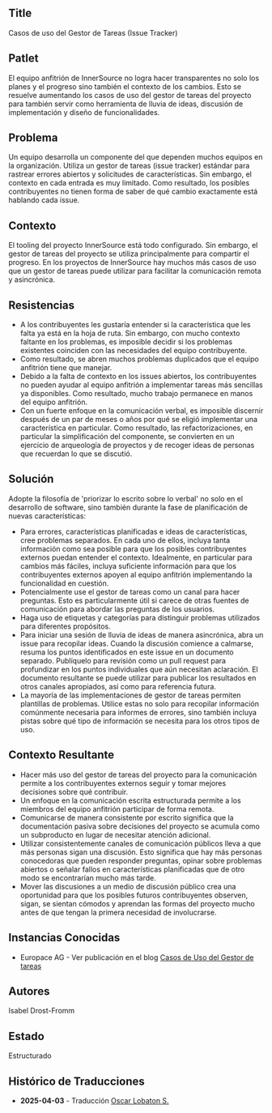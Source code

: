 ## Title

Casos de uso del Gestor de Tareas (Issue Tracker)

## Patlet

El equipo anfitrión de InnerSource no logra hacer transparentes no solo los planes y el progreso sino también el contexto de los cambios. Esto se resuelve aumentando los casos de uso del gestor de tareas del proyecto para también servir como herramienta de lluvia de ideas, discusión de implementación y diseño de funcionalidades.

## Problema

Un equipo desarrolla un componente del que dependen muchos equipos en la organización. Utiliza un gestor de tareas (issue tracker) estándar para rastrear errores abiertos y solicitudes de características. Sin embargo, el contexto en cada entrada es muy limitado. Como resultado, los posibles contribuyentes no tienen forma de saber de qué cambio exactamente está hablando cada issue.

## Contexto

El tooling del proyecto InnerSource está todo configurado. Sin embargo, el gestor de tareas del proyecto se utiliza principalmente para compartir el progreso. En los proyectos de InnerSource hay muchos más casos de uso que un gestor de tareas puede utilizar para facilitar la comunicación remota y asincrónica.

## Resistencias

- A los contribuyentes les gustaría entender si la característica que les falta ya está en la hoja de ruta. Sin embargo, con mucho contexto faltante en los problemas, es imposible decidir si los problemas existentes coinciden con las necesidades del equipo contribuyente.
- Como resultado, se abren muchos problemas duplicados que el equipo anfitrión tiene que manejar.
- Debido a la falta de contexto en los issues abiertos, los contribuyentes no pueden ayudar al equipo anfitrión a implementar tareas más sencillas ya disponibles. Como resultado, mucho trabajo permanece en manos del equipo anfitrión.
- Con un fuerte enfoque en la comunicación verbal, es imposible discernir después de un par de meses o años por qué se eligió implementar una característica en particular. Como resultado, las refactorizaciones, en particular la simplificación del componente, se convierten en un ejercicio de arqueología de proyectos y de recoger ideas de personas que recuerdan lo que se discutió.

## Solución

Adopte la filosofía de 'priorizar lo escrito sobre lo verbal' no solo en el desarrollo de software, sino también durante la fase de planificación de nuevas características:

- Para errores, características planificadas e ideas de características, cree problemas separados. En cada uno de ellos, incluya tanta información como sea posible para que los posibles contribuyentes externos puedan entender el contexto. Idealmente, en particular para cambios más fáciles, incluya suficiente información para que los contribuyentes externos apoyen al equipo anfitrión implementando la funcionalidad en cuestión.
- Potencialmente use el gestor de tareas como un canal para hacer preguntas. Esto es particularmente útil si carece de otras fuentes de comunicación para abordar las preguntas de los usuarios.
- Haga uso de etiquetas y categorías para distinguir problemas utilizados para diferentes propósitos.
- Para iniciar una sesión de lluvia de ideas de manera asincrónica, abra un issue para recopilar ideas. Cuando la discusión comience a calmarse, resuma los puntos identificados en este issue en un documento separado. Publíquelo para revisión como un pull request para profundizar en los puntos individuales que aún necesitan aclaración. El documento resultante se puede utilizar para publicar los resultados en otros canales apropiados, así como para referencia futura.
- La mayoría de las implementaciones de gestor de tareas permiten plantillas de problemas. Utilice estas no solo para recopilar información comúnmente necesaria para informes de errores, sino también incluya pistas sobre qué tipo de información se necesita para los otros tipos de uso.

## Contexto Resultante

- Hacer más uso del gestor de tareas del proyecto para la comunicación permite a los contribuyentes externos seguir y tomar mejores decisiones sobre qué contribuir.
- Un enfoque en la comunicación escrita estructurada permite a los miembros del equipo anfitrión participar de forma remota.
- Comunicarse de manera consistente por escrito significa que la documentación pasiva sobre decisiones del proyecto se acumula como un subproducto en lugar de necesitar atención adicional.
- Utilizar consistentemente canales de comunicación públicos lleva a que más personas sigan una discusión. Esto significa que hay más personas conocedoras que pueden responder preguntas, opinar sobre problemas abiertos o señalar fallos en características planificadas que de otro modo se encontrarían mucho más tarde.
- Mover las discusiones a un medio de discusión público crea una oportunidad para que los posibles futuros contribuyentes observen, sigan, se sientan cómodos y aprendan las formas del proyecto mucho antes de que tengan la primera necesidad de involucrarse.

## Instancias Conocidas

* Europace AG - Ver publicación en el blog [Casos de Uso del Gestor de tareas](https://tech.europace.de/post/using-issues-for-asking-questions-and-tracking-work/)

## Autores

Isabel Drost-Fromm

## Estado

Estructurado

## Histórico de Traducciones

- **2025-04-03** - Traducción [Oscar Lobaton S.](https://github.com/ovas04)
